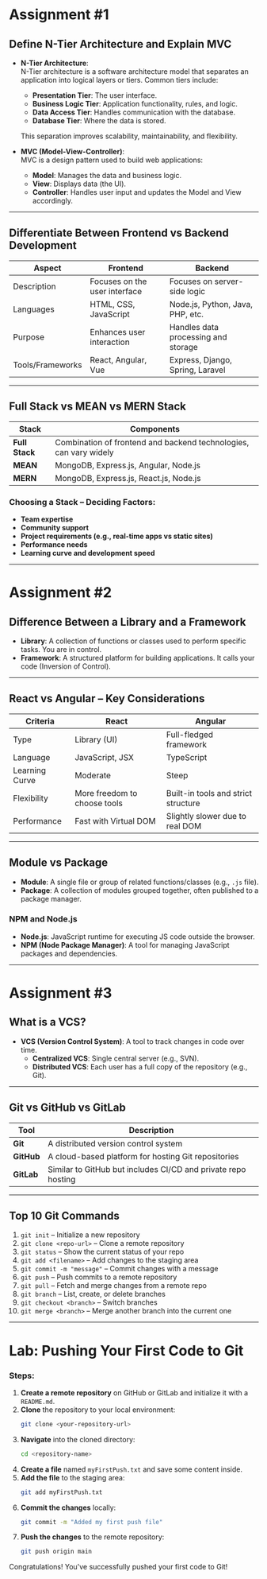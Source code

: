 # Assignment #1

## Define N-Tier Architecture and Explain MVC

- **N-Tier Architecture**:  
  N-Tier architecture is a software architecture model that separates an application into logical layers or tiers. Common tiers include:
  - **Presentation Tier**: The user interface.
  - **Business Logic Tier**: Application functionality, rules, and logic.
  - **Data Access Tier**: Handles communication with the database.
  - **Database Tier**: Where the data is stored.

  This separation improves scalability, maintainability, and flexibility.

- **MVC (Model-View-Controller)**:  
  MVC is a design pattern used to build web applications:
  - **Model**: Manages the data and business logic.
  - **View**: Displays data (the UI).
  - **Controller**: Handles user input and updates the Model and View accordingly.

---

## Differentiate Between Frontend vs Backend Development

| Aspect          | Frontend                           | Backend                             |
|-----------------|------------------------------------|--------------------------------------|
| Description     | Focuses on the user interface      | Focuses on server-side logic         |
| Languages       | HTML, CSS, JavaScript              | Node.js, Python, Java, PHP, etc.     |
| Purpose         | Enhances user interaction          | Handles data processing and storage  |
| Tools/Frameworks| React, Angular, Vue                | Express, Django, Spring, Laravel     |

---

## Full Stack vs MEAN vs MERN Stack

| Stack         | Components                                                                 |
|---------------|----------------------------------------------------------------------------|
| **Full Stack**| Combination of frontend and backend technologies, can vary widely          |
| **MEAN**      | MongoDB, Express.js, Angular, Node.js                                     |
| **MERN**      | MongoDB, Express.js, React.js, Node.js                                    |

### Choosing a Stack – Deciding Factors:
- **Team expertise**
- **Community support**
- **Project requirements (e.g., real-time apps vs static sites)**
- **Performance needs**
- **Learning curve and development speed**
---

# Assignment #2

## Difference Between a Library and a Framework

- **Library**: A collection of functions or classes used to perform specific tasks. You are in control.
- **Framework**: A structured platform for building applications. It calls your code (Inversion of Control).

---

## React vs Angular – Key Considerations

| Criteria       | React                                 | Angular                               |
|----------------|----------------------------------------|----------------------------------------|
| Type           | Library (UI)                          | Full-fledged framework                 |
| Language       | JavaScript, JSX                       | TypeScript                             |
| Learning Curve | Moderate                              | Steep                                  |
| Flexibility    | More freedom to choose tools          | Built-in tools and strict structure    |
| Performance    | Fast with Virtual DOM                 | Slightly slower due to real DOM        |

---

## Module vs Package

- **Module**: A single file or group of related functions/classes (e.g., `.js` file).
- **Package**: A collection of modules grouped together, often published to a package manager.

### NPM and Node.js

- **Node.js**: JavaScript runtime for executing JS code outside the browser.
- **NPM (Node Package Manager)**: A tool for managing JavaScript packages and dependencies.

---

# Assignment #3

## What is a VCS?

- **VCS (Version Control System)**: A tool to track changes in code over time.
  - **Centralized VCS**: Single central server (e.g., SVN).
  - **Distributed VCS**: Each user has a full copy of the repository (e.g., Git).

---

## Git vs GitHub vs GitLab

| Tool       | Description                                              |
|------------|----------------------------------------------------------|
| **Git**    | A distributed version control system                     |
| **GitHub** | A cloud-based platform for hosting Git repositories      |
| **GitLab** | Similar to GitHub but includes CI/CD and private repo hosting |

---

## Top 10 Git Commands

1. `git init` – Initialize a new repository  
2. `git clone <repo-url>` – Clone a remote repository  
3. `git status` – Show the current status of your repo  
4. `git add <filename>` – Add changes to the staging area  
5. `git commit -m "message"` – Commit changes with a message  
6. `git push` – Push commits to a remote repository  
7. `git pull` – Fetch and merge changes from a remote repo  
8. `git branch` – List, create, or delete branches  
9. `git checkout <branch>` – Switch branches  
10. `git merge <branch>` – Merge another branch into the current one  

---

# Lab: Pushing Your First Code to Git

### Steps:

1. **Create a remote repository** on GitHub or GitLab and initialize it with a `README.md`.
2. **Clone** the repository to your local environment:  
   ```bash
   git clone <your-repository-url>
   ```
3. **Navigate** into the cloned directory:  
   ```bash
   cd <repository-name>
   ```
4. **Create a file** named `myFirstPush.txt` and save some content inside.
5. **Add the file** to the staging area:  
   ```bash
   git add myFirstPush.txt
   ```
6. **Commit the changes** locally:  
   ```bash
   git commit -m "Added my first push file"
   ```
7. **Push the changes** to the remote repository:  
   ```bash
   git push origin main
   ```

Congratulations! You've successfully pushed your first code to Git!
